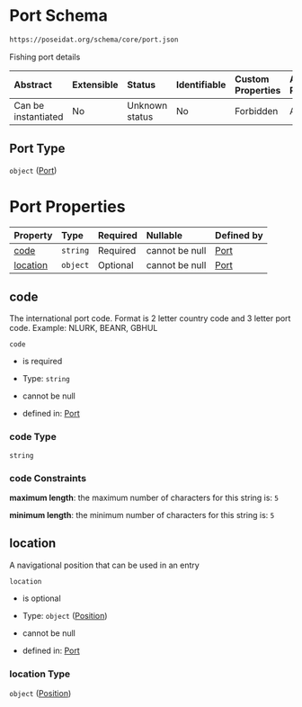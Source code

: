 # Port Schema

```txt
https://poseidat.org/schema/core/port.json
```

Fishing port details

| Abstract            | Extensible | Status         | Identifiable | Custom Properties | Additional Properties | Access Restrictions | Defined In                                                 |
| :------------------ | :--------- | :------------- | :----------- | :---------------- | :-------------------- | :------------------ | :--------------------------------------------------------- |
| Can be instantiated | No         | Unknown status | No           | Forbidden         | Allowed               | none                | [port.json](schemas/core/port.json "open original schema") |

## Port Type

`object` ([Port](port.md))

# Port Properties

| Property              | Type     | Required | Nullable       | Defined by                                                                                                                  |
| :-------------------- | :------- | :------- | :------------- | :-------------------------------------------------------------------------------------------------------------------------- |
| [code](#code)         | `string` | Required | cannot be null | [Port](port-properties-code.md "https://poseidat.org/schema/core/port.json#/properties/code")                               |
| [location](#location) | `object` | Optional | cannot be null | [Port](trip-entry-properties-position.md "https://poseidat.org/schema/core/measurement/position.json#/properties/location") |

## code

The international port code. Format is 2 letter country code and 3 letter port code. Example: NLURK, BEANR, GBHUL

`code`

*   is required

*   Type: `string`

*   cannot be null

*   defined in: [Port](port-properties-code.md "https://poseidat.org/schema/core/port.json#/properties/code")

### code Type

`string`

### code Constraints

**maximum length**: the maximum number of characters for this string is: `5`

**minimum length**: the minimum number of characters for this string is: `5`

## location

A navigational position that can be used in an entry

`location`

*   is optional

*   Type: `object` ([Position](trip-entry-properties-position.md))

*   cannot be null

*   defined in: [Port](trip-entry-properties-position.md "https://poseidat.org/schema/core/measurement/position.json#/properties/location")

### location Type

`object` ([Position](trip-entry-properties-position.md))
